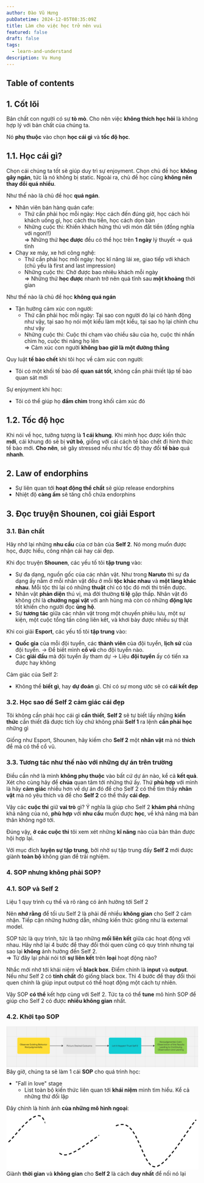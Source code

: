 ```yaml
---
author: Đào Vũ Hưng
pubDatetime: 2024-12-05T08:35:09Z
title: Làm cho việc học trở nên vui
featured: false
draft: false
tags:
  - learn-and-understand
description: Vu Hung
---
```

## Table of contents
## 1. Cốt lõi
Bản chất con người có sự **tò mò**. Cho nên việc **không thích học hỏi** là không hợp lý với bản chất của chúng ta.

Nó **phụ thuộc** vào chọn **học cái gì** và **tốc độ học**.
## 1.1. Học cái gì?
Chọn cái chúng ta tốt sẽ giúp duy trì sự enjoyment. Chọn chủ đề học **không gây ngán**, tức là nó không bị static. Ngoài ra, chủ đề học cũng **không nên thay đổi quá nhiều**. 

Như thế nào là chủ đề học **quá ngán**. 
- Nhân viên bán hàng quán cafe: 
	- Thứ cần phải học mỗi ngày: Học cách đến đúng giờ, học cách hỏi khách uống gì, học cách thu tiền, học cách dọn bàn
	- Những cuộc thi: Khiến khách hứng thú với món đắt tiền (đồng nghĩa với ngon!!) \
=>  Những thứ **học được** đều có thể học trên **1 ngày** lý thuyết -> quá tĩnh
- Chạy xe máy, xe hơi công nghệ:
	- Thứ cần phải học mỗi ngày: học kĩ năng lái xe, giao tiếp với khách (chủ yếu là first and last impression)
	- Những cuộc thi: Chở được bao nhiêu khách mỗi ngày \
=> Những thứ **học được** nhanh trở nên quá tĩnh sau **một khoảng** thời gian

Như thế nào là chủ đề học **không quá ngán**
- Tận hưởng cảm xúc con người:
	- Thứ cần phải học mỗi ngày: Tại sao con người đó lại có hành động như vậy, tại sao họ nói một kiểu làm một kiểu, tại sao họ lại chỉnh chu như vậy
	- Những cuộc thi: Cuộc thi chạm vào chiều sâu của họ, cuộc thi nhấn chìm họ, cuộc thi nâng họ lên \
=> Cảm xúc con người **không bao giờ là một đường thẳng** 

Quy luật **tế bào chết** khi tôi học về cảm xúc con người:
- Tôi có một khối tế bào để **quan sát tốt**, không cần phải thiết lập tế bào quan sát mới

Sự enjoyment khi học:
- Tôi có thể giúp họ **đắm chìm** trong khối cảm xúc đó
## 1.2. Tốc độ học
Khi nói về học, tưỡng tượng là **1 cái khung**. Khi mình học được kiến thức **mới**, cái khung đó sẽ bị **vứt bỏ**, giống với cái cách tế bào chết đi hình thức tế bào mới. **Cho nên**, sẽ gây stressed nếu như tốc độ thay đổi **tế bào** quá **nhanh**.
## 2. Law of endorphins
- Sự liên quan tới **hoạt động thể chất** sẽ giúp release endorphins
- Nhiệt độ **càng ấm** sẽ tăng chỗ chứa endorphins
## 3. Đọc truyện Shounen, coi giải Esport 
### 3.1. Bản chất
Hãy nhớ lại những **nhu cầu** của cơ bản của **Self 2**. Nó mong muốn được học, được hiểu, công nhận cái hay cái đẹp. 

Khi đọc truyện **Shounen**, các yếu tố tôi **tập trung** vào:
- Sự đa dạng, nguồn gốc của các nhân vật. Như trong **Naruto** thì sự đa dạng ấy nằm ở mỗi nhân vật đều ở mỗi **tộc khác nhau** và **một làng khác nhau**. Mỗi tộc thì lại có những **thuật** chỉ có tộc đó mới thi triển được.
- Nhân vật **phản diện** thú vị, mà đời thường **tỉ lệ** gặp thấp. Nhân vật đó không chỉ là **chướng ngại vật** với anh hùng mà còn có những **động lực** tốt khiến cho người đọc **ủng hộ**. 
- Sự **tương tác** giữa các nhân vật trong một chuyến phiêu lưu, một sự kiện, một cuộc tổng tấn công liên kết, và khơi bày được nhiều sự thật

Khi coi giải **Esport**, các yếu tố tôi **tập trung** vào:
- **Quốc gia** của mỗi đội tuyển, các **thành viên** của đội tuyển, **lịch sử** của đội tuyển. -> Để biết mình **cổ vũ** cho đội tuyển nào.
- Các **giải đấu** mà đội tuyển ấy tham dự -> Liệu **đội tuyển** ấy có tiến xa được hay không

Cảm giác của Self 2:
- Không thể **biết gì**, hay **dự đoán** gì. Chỉ có sự mong ước sẽ có **cái kết đẹp**
### 3.2. Học sao để Self 2 cảm giác cái đẹp
Tôi không cần phải học cái gì **cần thiết**, **Self 2** sẽ tự biết lấy những **kiến thức** cần thiết đã được tích lũy chứ không phải **Self 1** ra lệnh **cần phải học** những gì

Giống như Esport, Shounen, hãy kiếm cho **Self 2** một **nhân vật** mà nó **thích** để mà có thể cổ vũ. 

### 3.3. Tương tác như thế nào với những dự án trên trường
Điều cần nhớ là mình **không phụ thuộc** vào bất cứ dự án nào, kể cả **kết quả**. Xét cho cùng hãy để **chúa** quan tâm tới những thứ ấy. Thứ **phù hợp** với mình là hãy **cảm giác** nhiều hơn về dự án đó để cho Self 2 có thể tìm thấy **nhân vật** mà nó yêu thích và để cho **Self 2** có thể thấy **cái đẹp**. 

Vậy các **cuộc thi** giữ **vai trò** gì? Ý nghĩa là giúp cho Self 2 **khám phá** những khả năng của nó, **phù hợp** với **nhu cầu** muốn được **học**, về khả năng mà bản thân không ngờ tới.

Đúng vậy, **ở các cuộc thi** tôi xem xét những **kĩ năng** nào của bản thân được hội hợp lại.

Với mục đích **luyện sự tập trung**, bởi nhờ sự tập trung đấy **Self 2** mới được giành **toàn bộ** không gian để trải nghiệm.
### 4. SOP nhưng không phải SOP?
### 4.1. SOP và Self 2
Liệu 1 quy trình cụ thể và rõ ràng có ảnh hưởng tới Self 2

Nên **nhớ rằng** để tối ưu Self 2 là phải để nhiều **không gian** cho Self 2 cảm nhận. Tiếp cận những hướng dẫn, những kiến thức giống như là external model. 

SOP tức là quy trình, tức là tạo những **mối liên kết** giữa các hoạt động với nhau. Hãy nhớ lại 4 bước để thay đổi thói quen cũng có quy trình nhưng tại sao lại **không** ảnh hưởng đến Self 2. \
=> Từ đây lại phải nói tới **sự liên kết** trên **loại** hoạt động nào?

Nhắc mới nhớ tới khái niệm về **black box**. Điểm chính là **input** và **output**. Nếu như Self 2 có **tính chất** đó giống black box. Thì 4 bước để thay đổi thói quen chính là giúp input output có thể hoạt động một cách tự nhiên.

Vậy SOP **có thể** kết hợp cùng với Self 2. Tức ta có thể **tune** mô hình SOP để giúp cho Self 2 có được **nhiều không gian** nhất. 
### 4.2. Khởi tạo SOP
![change_habbit.png](../../assets/images/change_habbit.png)
Bây giờ, chúng ta sẽ làm 1 cái **SOP** cho quá trình học:
- "Fall in love" stage
	- List toàn bộ kiến thức liên quan tới **khái niệm** mình tìm hiểu. Kể cả những thứ đối lập

Đây chính là hình ảnh **của những mô hình ngoại**: 
![images](../../assets/images/missing_line.excalidraw.png)
Giành **thời gian** và **không gian** cho **Self 2** là cách **duy nhất** để nối nó lại